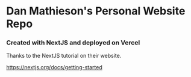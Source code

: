 # Dan Mathieson's Personal Website Repo

### Created with NextJS and deployed on Vercel

Thanks to the NextJS tutorial on their website.

https://nextjs.org/docs/getting-started
